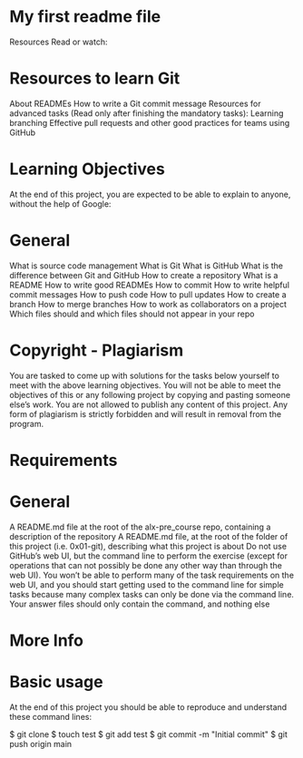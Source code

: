 # My first readme file

Resources
Read or watch:

# Resources to learn Git
About READMEs
How to write a Git commit message
Resources for advanced tasks (Read only after finishing the mandatory tasks):
 Learning branching
Effective pull requests and other good practices for teams using GitHub

# Learning Objectives
At the end of this project, you are expected to be able to explain to anyone, without the help of Google:

# General
What is source code management
What is Git
What is GitHub
What is the difference between Git and GitHub
How to create a repository
What is a README
How to write good READMEs
How to commit
How to write helpful commit messages
How to push code
How to pull updates
How to create a branch
How to merge branches
How to work as collaborators on a project
Which files should and which files should not appear in your repo

# Copyright - Plagiarism
You are tasked to come up with solutions for the tasks below yourself to meet with the above learning objectives.
You will not be able to meet the objectives of this or any following project by copying and pasting someone else’s work.
You are not allowed to publish any content of this project.
Any form of plagiarism is strictly forbidden and will result in removal from the program.

# Requirements
# General
A README.md file at the root of the alx-pre_course repo, containing a description of the repository
A README.md file, at the root of the folder of this project (i.e. 0x01-git), describing what this project is about
Do not use GitHub’s web UI, but the command line to perform the exercise (except for operations that can not possibly be done any other way than through the web UI). You won’t be able to perform many of the task requirements on the web UI, and you should start getting used to the command line for simple tasks because many complex tasks can only be done via the command line.
Your answer files should only contain the command, and nothing else

# More Info
# Basic usage
At the end of this project you should be able to reproduce and understand these command lines:

$ git clone <repo>
$ touch test
$ git add test
$ git commit -m "Initial commit"
$ git push origin main

